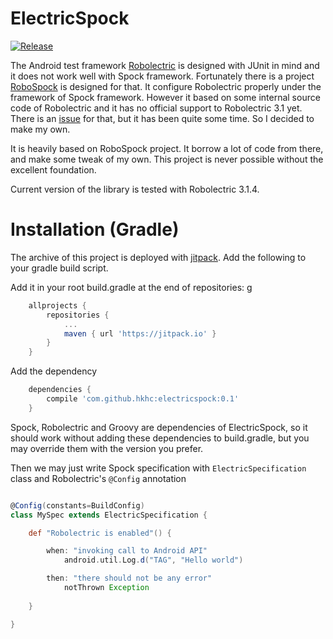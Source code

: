 # ElectricSpock

[![Release](https://jitpack.io/v/hkhc/electricspock.svg)](https://jitpack.io/#hkhc/electricspock)

The Android test framework [Robolectric](https://github.com/robolectric/robolectric) is designed with JUnit in mind and it does not work well with Spock framework. Fortunately there is a project [RoboSpock](https://github.com/robospock/RoboSpock) is designed for that. It configure Robolectric properly under the framework of Spock framework. However it based on some internal source code of Robolectric and it has no official support to Robolectric 3.1 yet. There is an [issue](https://github.com/robospock/RoboSpock/issues/59) for that, but it has been quite some time. So I decided to make my own.

It is heavily based on RoboSpock project. It borrow a lot of code from there, and make some tweak of my own. This project is never possible without the excellent foundation.

Current version of the library is tested with Robolectric 3.1.4. 

# Installation (Gradle)

The archive of this project is deployed with [jitpack](https://jitpack.io). Add the following to your gradle build script.

Add it in your root build.gradle at the end of repositories:
g
```groovy
	allprojects {
		repositories {
			...
			maven { url 'https://jitpack.io' }
		}
	}
```

Add the dependency

```groovy
	dependencies {
		compile 'com.github.hkhc:electricspock:0.1'
	}
```

Spock, Robolectric and Groovy are dependencies of ElectricSpock, so it should work without adding these dependencies to build.gradle, but you may override them with the version you prefer.

Then we may just write Spock specification with `ElectricSpecification` class and Robolectric's `@Config` annotation

```groovy

@Config(constants=BuildConfig)
class MySpec extends ElectricSpecification {

    def "Robolectric is enabled"() {

        when: "invoking call to Android API"
            android.util.Log.d("TAG", "Hello world")

        then: "there should not be any error"
            notThrown Exception
        
    }

}

```
